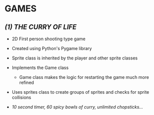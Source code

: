 **GAMES**
=========

***(1) THE CURRY OF LIFE***
-------------------

* 2D First person shooting type game
* Created using Python's Pygame library
* Sprite class is inherited by the player and other sprite classes
* Implements the Game class
  * Game class makes the logic for restarting the game much more refined
* Uses sprites class to create groups of sprites and checks for sprite collisions

* *10 second timer, 60 spicy bowls of curry, unlimited chopsticks...*
